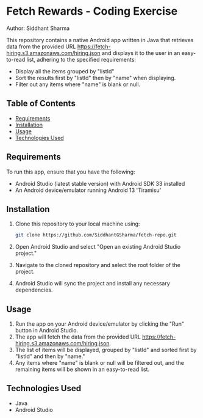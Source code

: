 # Fetch Rewards - Coding Exercise
Author: Siddhant Sharma  

This repository contains a native Android app written in Java that retrieves data from the provided URL https://fetch-hiring.s3.amazonaws.com/hiring.json and displays it to the user in an easy-to-read list, adhering to the specified requirements:
- Display all the items grouped by "listId"
- Sort the results first by "listId" then by "name" when displaying.
- Filter out any items where "name" is blank or null.

## Table of Contents

- [Requirements](#requirements)
- [Installation](#installation)
- [Usage](#usage)
- [Technologies Used](#technologies-used)

## Requirements

To run this app, ensure that you have the following:

- Android Studio (latest stable version) with Android SDK 33 installed
- An Android device/emulator running Android 13 'Tiramisu'

## Installation

1. Clone this repository to your local machine using:

   ```bash
   git clone https://github.com/SiddhantGSharma/fetch-repo.git
   ```
2. Open Android Studio and select "Open an existing Android Studio project."
3. Navigate to the cloned repository and select the root folder of the project.
4. Android Studio will sync the project and install any necessary dependencies.

## Usage

1. Run the app on your Android device/emulator by clicking the "Run" button in Android Studio.
2. The app will fetch the data from the provided URL https://fetch-hiring.s3.amazonaws.com/hiring.json.
3. The list of items will be displayed, grouped by "listId" and sorted first by "listId" and then by "name."
4. Any items where "name" is blank or null will be filtered out, and the remaining items will be shown in an easy-to-read list.

## Technologies Used

- Java
- Android Studio

